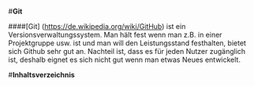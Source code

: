 #**Git**


####[Git] (https://de.wikipedia.org/wiki/GitHub) ist ein Versionsverwaltungssystem.
Man hält fest wenn man z.B. in einer Projektgruppe usw. ist und man will den Leistungsstand festhalten, bietet sich Github sehr gut an.
Nachteil ist, dass es für jeden Nutzer zugänglich ist, deshalb eignet es sich nicht gut wenn man etwas Neues entwickelt.





#**Inhaltsverzeichnis**
